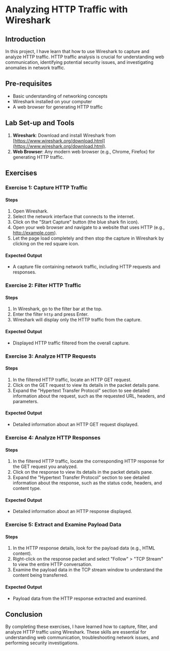 # Analyzing HTTP Traffic with Wireshark

## Introduction

In this project, I have learn that  how to use Wireshark to capture and analyze HTTP traffic. HTTP traffic analysis is crucial for understanding web communication, identifying potential security issues, and investigating anomalies in network traffic.

## Pre-requisites

- Basic understanding of networking concepts
- Wireshark installed on your computer
- A web browser for generating HTTP traffic

## Lab Set-up and Tools

1. **Wireshark**: Download and install Wireshark from [https://www.wireshark.org/download.html](https://www.wireshark.org/download.html).
2. **Web Browser**: Any modern web browser (e.g., Chrome, Firefox) for generating HTTP traffic.

## Exercises

### Exercise 1: Capture HTTP Traffic

#### Steps

1. Open Wireshark.
2. Select the network interface that connects to the internet.
3. Click on the "Start Capture" button (the blue shark fin icon).
4. Open your web browser and navigate to a website that uses HTTP (e.g., http://example.com).
5. Let the page load completely and then stop the capture in Wireshark by clicking on the red square icon.

#### Expected Output

- A capture file containing network traffic, including HTTP requests and responses.

### Exercise 2: Filter HTTP Traffic

#### Steps

1. In Wireshark, go to the filter bar at the top.
2. Enter the filter `http` and press Enter.
3. Wireshark will display only the HTTP traffic from the capture.

#### Expected Output

- Displayed HTTP traffic filtered from the overall capture.

### Exercise 3: Analyze HTTP Requests

#### Steps

1. In the filtered HTTP traffic, locate an HTTP GET request.
2. Click on the GET request to view its details in the packet details pane.
3. Expand the "Hypertext Transfer Protocol" section to see detailed information about the request, such as the requested URL, headers, and parameters.

#### Expected Output

- Detailed information about an HTTP GET request displayed.

### Exercise 4: Analyze HTTP Responses

#### Steps

1. In the filtered HTTP traffic, locate the corresponding HTTP response for the GET request you analyzed.
2. Click on the response to view its details in the packet details pane.
3. Expand the "Hypertext Transfer Protocol" section to see detailed information about the response, such as the status code, headers, and content type.

#### Expected Output

- Detailed information about an HTTP response displayed.

### Exercise 5: Extract and Examine Payload Data

#### Steps

1. In the HTTP response details, look for the payload data (e.g., HTML content).
2. Right-click on the response packet and select "Follow" > "TCP Stream" to view the entire HTTP conversation.
3. Examine the payload data in the TCP stream window to understand the content being transferred.

#### Expected Output

- Payload data from the HTTP response extracted and examined.

## Conclusion
By completing these exercises, I have learned how to capture, filter, and analyze HTTP traffic using Wireshark. These skills are essential for understanding web communication, troubleshooting network issues, and performing security investigations.
